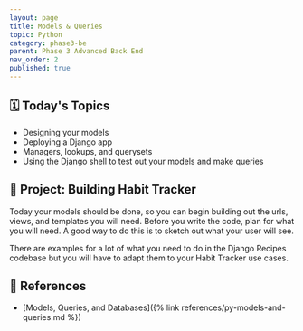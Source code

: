 ```yaml
---
layout: page
title: Models & Queries
topic: Python
category: phase3-be
parent: Phase 3 Advanced Back End
nav_order: 2
published: true
---
```


## 🗓️ Today's Topics

- Designing your models
- Deploying a Django app
- Managers, lookups, and querysets
- Using the Django shell to test out your models and make queries

## 🎯 Project: Building Habit Tracker

Today your models should be done, so you can begin building out the urls, views, and templates you will need. Before you write the code, plan for what you will need. A good way to do this is to sketch out what your user will see.

There are examples for a lot of what you need to do in the Django Recipes codebase but you will have to adapt them to your Habit Tracker use cases.

## 🔖 References

- [Models, Queries, and Databases]({% link references/py-models-and-queries.md %})
